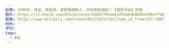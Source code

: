 ```yaml
---
标题: 1999年，成龙，周星驰，做配角捧新人，内地电影崛起！【港影风云】终章
图片: https://i2.hdslb.com/bfs/archive/9269779ceee10f3a64b86dbe958e7f441630bcd7.jpg@518w_290h_1c_!web-video-share-cover.avif
链接: https://www.bilibili.com/video/BV1JZ421t7mc/?spm_id_from=333.1007.tianma.2-2-5.click&vd_source=e815fa5e2c428a98163e9d19be40ec58
时时: 
评价: 
tags:
  - B站
---
```


